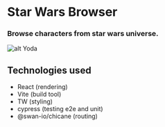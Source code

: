 # Star Wars Browser

### Browse characters from star wars universe.

![alt Yoda](https://assetsio.reedpopcdn.com/the-mandalorian-healdline-baby-yoda-grogu.jpg?width=1200&height=1200&fit=bounds&quality=70&format=jpg&auto=webp)

## Technologies used

- React (rendering)
- Vite (build tool)
- TW (styling)
- cypress (testing e2e and unit)
- @swan-io/chicane (routing)
